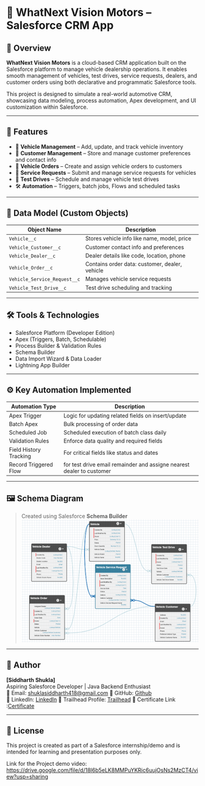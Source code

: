 # 🚗 WhatNext Vision Motors – Salesforce CRM App

## 📌 Overview

**WhatNext Vision Motors** is a cloud-based CRM application built on the Salesforce platform to manage vehicle dealership operations. It enables smooth management of vehicles, test drives, service requests, dealers, and customer orders using both declarative and programmatic Salesforce tools.

This project is designed to simulate a real-world automotive CRM, showcasing data modeling, process automation, Apex development, and UI customization within Salesforce.

---

## 🚀 Features

- 🔧 **Vehicle Management** – Add, update, and track vehicle inventory
- 👥 **Customer Management** – Store and manage customer preferences and contact info
- 🛒 **Vehicle Orders** – Create and assign vehicle orders to customers
- 🧾 **Service Requests** – Submit and manage service requests for vehicles
- 🚗 **Test Drives** – Schedule and manage vehicle test drives
- 🛠️ **Automation** – Triggers, batch jobs, Flows and scheduled tasks

---

## 🧩 Data Model (Custom Objects)

| Object Name             | Description                                     |
|------------------------|-------------------------------------------------|
| `Vehicle__c`           | Stores vehicle info like name, model, price     |
| `Vehicle_Customer__c`  | Customer contact info and preferences           |
| `Vehicle_Dealer__c`    | Dealer details like code, location, phone       |
| `Vehicle_Order__c`     | Contains order data: customer, dealer, vehicle  |
| `Vehicle_Service_Request__c` | Manages vehicle service requests        |
| `Vehicle_Test_Drive__c`| Test drive scheduling and tracking              |

---

## 🛠️ Tools & Technologies

- Salesforce Platform (Developer Edition)
- Apex (Triggers, Batch, Schedulable)
- Process Builder & Validation Rules
- Schema Builder
- Data Import Wizard & Data Loader
- Lightning App Builder

---

## ⚙️ Key Automation Implemented

| Automation Type        | Description                                                           |
|------------------------|-----------------------------------------------------------------------|
| Apex Trigger           | Logic for updating related fields on insert/update                    |
| Batch Apex             | Bulk processing of order data                                         |
| Scheduled Job          | Scheduled execution of batch class daily                              |
| Validation Rules       | Enforce data quality and required fields                              |
| Field History Tracking | For critical fields like status and dates                             |
| Record Triggered Flow  | for test drive email remainder and assigne nearest dealer to customer |

---

## 🖼️ Schema Diagram

> Created using Salesforce **Schema Builder**  
> ![Schema Screenshot](./ScreenShots/Schema.png)

---

## 👤 Author

**[Siddharth Shukla]**  
Aspiring Salesforce Developer | Java Backend Enthusiast  
📧 Email: shuklasiddharth418@gmail.com 
🔗 GitHub: [Github](https://github.com/Siddharth3271)  
🔗 LinkedIn: [Linkedln](https://www.linkedin.com/in/siddharth-shukla-61ab0124b/)
🔗 Trailhead Profile: [Trailhead](https://www.salesforce.com/trailblazer/t4xjwufeq6z52ew25b)
🔗 Certificate Link :[Certificate](https://drive.google.com/file/d/1pe0ppxDxKLHKR5UpkZRki5eDYui4TFzk/view?usp=sharing)

---

## 📄 License

This project is created as part of a Salesforce internship/demo and is intended for learning and presentation purposes only.


Link for the Project demo video: https://drive.google.com/file/d/18l6b5eLK8MMPuYKRic6uujOsNs2MzCT4/view?usp=sharing
